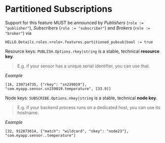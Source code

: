 # Partitioned Subscriptions

Support for this feature MUST be announced by *Publishers* (`role := "publisher"`), *Subscribers* (`role := "subscriber"`) and *Brokers* (`role := "broker"`) via

    HELLO.Details.roles.<role>.features.partitioned_pubsub|bool := true

Resource keys: `PUBLISH.Options.rkey|string` is a stable, technical **resource key**.

> E.g. if your sensor has a unique serial identifier, you can use that.


*Example*

    [16, 239714735, {"rkey": "sn239019"}, "com.myapp.sensor.sn239019.temperature", [33.9]]


Node keys: `SUBSCRIBE.Options.nkey|string` is a stable, technical **node key**.

> E.g. if your backend process runs on a dedicated host, you can use its hostname.


*Example*

    [32, 912873614, {"match": "wildcard", "nkey": "node23"}, "com.myapp.sensor..temperature"]
